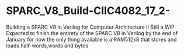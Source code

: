 # SPARC_V8_Build-CIIC4082_17_2-
Building a SPARC V8 in Verilog for Computer Architecture II
Still a WIP
Expected to finish the entirety of the SPARC V8 in Verilog by the end of January
for now the only thing available is a RAM512x8 that stores and loads half-words,words and bytes
